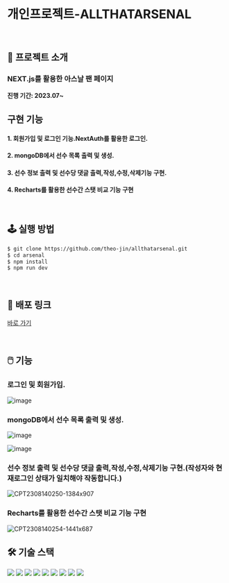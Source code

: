 #   개인프로젝트-ALLTHATARSENAL


<!--  -->
<br />

## 📝 프로젝트 소개
### NEXT.js를 활용한 아스날 팬 페이지             
**진행 기간: 2023.07~**


## 구현 기능
<!--  -->


#### 1. 회원가입 및 로그인 기능.NextAuth를 활용한 로그인.
#### 2. mongoDB에서 선수 목록 출력 및 생성.
#### 3. 선수 정보 출력 및 선수당 댓글 출력,작성,수정,삭제기능 구현.
#### 4. Recharts를 활용한 선수간 스탯 비교 기능 구현

<!--  -->
<br />

## 🕹️ 실행 방법

```sh
$ git clone https://github.com/theo-jin/allthatarsenal.git
$ cd arsenal
$ npm install
$ npm run dev
```

<!--  -->
<br />

## 🔗 배포 링크

[바로 가기](https://allthatarsenal.vercel.app/)

<!--  -->
<br />

## 🖱️ 기능

### 로그인 및 회원가입.

![image](https://github.com/theo-jin/allthatarsenal/assets/83561523/d83a3a98-b6a6-4ed3-aaaf-198fc853390d)




### mongoDB에서 선수 목록 출력 및 생성.

![image](https://github.com/theo-jin/allthatarsenal/assets/83561523/779b2113-86be-4c4a-b1bf-674450da2798)

![image](https://github.com/theo-jin/allthatarsenal/assets/83561523/e0805ef7-921a-4894-9aa8-b8a50cdbd021)




### 선수 정보 출력 및 선수당 댓글 출력,작성,수정,삭제기능 구현.(작성자와 현재로그인 상태가 일치해야 작동합니다.)

![CPT2308140250-1384x907](https://github.com/theo-jin/allthatarsenal/assets/83561523/d4cb5772-407f-4537-aeb9-1cbf7d86fde9)




###  Recharts를 활용한 선수간 스탯 비교 기능 구현
![CPT2308140254-1441x687](https://github.com/theo-jin/allthatarsenal/assets/83561523/19cb8655-adf9-4161-9694-729ae1e0da63)

## 🛠️ 기술 스택

<!--
  Shield.io 배지 양식

  <img src= "https://img.shields.io/badge/라벨-색상?style=배지스타일&logo=로고이름&logoColor=로고색상">

  - 라벨: 임의의 이름
  - 색상: https://simpleicons.org/ 에서 검색한 로고의 색상코드 (# 제외하고 입력)
  - 배지 스타일: plastic, flat, flat-square, for-the-badge, social 중 하나 선택
  - 로고 이름: https://simpleicons.org/ 에서 검색한 로고의 이름
  - 로고 색상: 로고의 색상코드
-->
<p>
<!-- npm -->
<img src= "https://img.shields.io/badge/npm-CB3837?&logo=npm&logoColor=white">
  
<!-- NEXT.js -->
<img src= "https://img.shields.io/badge/Next.js-000000?&logo=Next.js&logoColor=white">
<!-- NextAuth -->
<img src= "https://img.shields.io/badge/NextAuth-000000?&logo=Next.js&logoColor=white">
<!-- NEXTUI -->
<img src= "https://img.shields.io/badge/NextUI-000000?&logo=&logoColor=white">
<!-- MongoDB -->
<img src= "https://img.shields.io/badge/MongoDB-47A248?&logo=MongoDB&logoColor=white">
<!-- Typescript -->
<img src= "https://img.shields.io/badge/typescript-3178C6?&logo=typescript&logoColor=white">
<!-- Recharts-->
<img src="https://img.shields.io/badge/Recharts-FF6384?&logo=Recharts&logoColor=white">
<!-- emotion -->
<img src="https://img.shields.io/badge/emotion-D26AC2?&logoColor=white">
<!-- Vercel -->
<img src= "https://img.shields.io/badge/vercel-000000?&logo=vercel&logoColor=white">

</p>



  <!--  -->
  <br />
  

